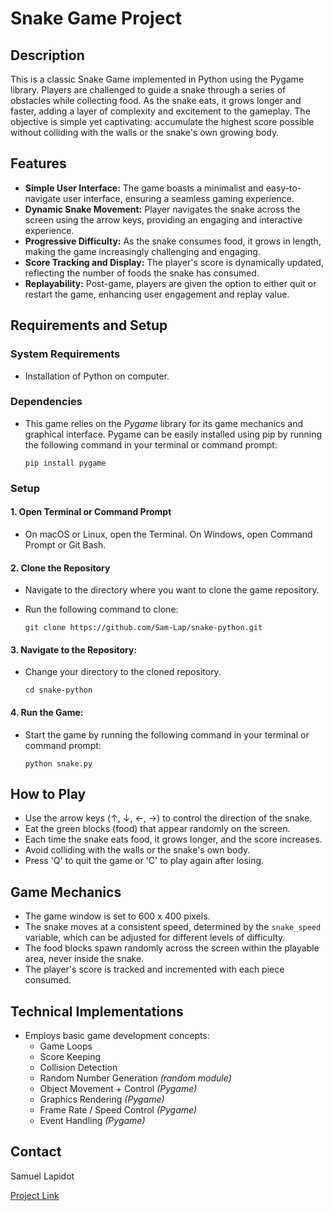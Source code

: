 # Snake Game Project
## Description
This is a classic Snake Game implemented in Python using the Pygame library. Players are challenged to guide a snake through a series of obstacles while collecting food. As the snake eats, it grows longer and faster, adding a layer of complexity and excitement to the gameplay. The objective is simple yet captivating: accumulate the highest score possible without colliding with the walls or the snake's own growing body.

## Features
- **Simple User Interface:** The game boasts a minimalist and easy-to-navigate user interface, ensuring a seamless gaming experience.
- **Dynamic Snake Movement:** Player navigates the snake across the screen using the arrow keys, providing an engaging and interactive experience.
- **Progressive Difficulty:** As the snake consumes food, it grows in length, making the game increasingly challenging and engaging.
- **Score Tracking and Display:** The player's score is dynamically updated, reflecting the number of foods the snake has consumed.
- **Replayability:** Post-game, players are given the option to either quit or restart the game, enhancing user engagement and replay value.


## Requirements and Setup
### System Requirements
- Installation of Python on computer. 
### Dependencies
- This game relies on the *Pygame* library for its game mechanics and graphical interface. Pygame can be easily installed using pip by running the following command in your terminal or command prompt:

   `pip install pygame`

### Setup
#### 1. Open Terminal or Command Prompt
- On macOS or Linux, open the Terminal. On Windows, open Command Prompt or Git Bash.
#### 2. Clone the Repository
- Navigate to the directory where you want to clone the game repository. 
- Run the following command to clone:

   `git clone https://github.com/Sam-Lap/snake-python.git`
   
#### 3. Navigate to the Repository:
- Change your directory to the cloned repository.
   
   `cd snake-python`

#### 4. Run the Game:
- Start the game by running the following command in your terminal or command prompt:

   `python snake.py`

## How to Play
- Use the arrow keys (↑, ↓, ←, →) to control the direction of the snake.
- Eat the green blocks (food) that appear randomly on the screen.
- Each time the snake eats food, it grows longer, and the score increases.
- Avoid colliding with the walls or the snake's own body.
- Press 'Q' to quit the game or 'C' to play again after losing.

## Game Mechanics
- The game window is set to 600 x 400 pixels.
- The snake moves at a consistent speed, determined by the `snake_speed` variable, which can be adjusted for different levels of difficulty.
- The food blocks spawn randomly across the screen within the playable area, never inside the snake.
- The player's score is tracked and incremented with each piece consumed. 

## Technical Implementations
- Employs basic game development concepts:
   - Game Loops
   - Score Keeping
   - Collision Detection
   - Random Number Generation *(random module)*
   - Object Movement + Control *(Pygame)*
   - Graphics Rendering *(Pygame)*
   - Frame Rate / Speed Control *(Pygame)*
   - Event Handling *(Pygame)*

## Contact
Samuel Lapidot

[Project Link](https://github.com/Sam-Lap/snake-python)
